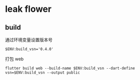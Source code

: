 # leak flower

## build

通过环境变量设置版本号

```
$ENV:build_vsn='0.4.0'
```

打包 web

```
flutter build web --build-name $ENV:build_vsn --dart-define vsn=$ENV:build_vsn --output public
```